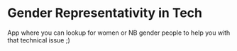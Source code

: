 # Gender Representativity in Tech
App where you can lookup for women or NB gender people to help you with that technical issue ;)
